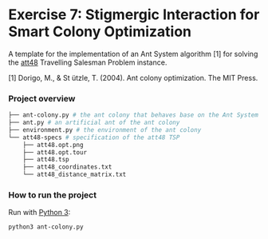 # Exercise 7: Stigmergic Interaction for Smart Colony Optimization

A template for the implementation of an Ant System algorithm [1] for solving the [att48](http://comopt.ifi.uni-heidelberg.de/software/TSPLIB95/tsp/) Travelling Salesman Problem instance. 

[1] Dorigo, M., & St ̈utzle, T. (2004). Ant colony optimization. The MIT Press.

### Project overview
```bash
├── ant-colony.py # the ant colony that behaves base on the Ant System algorithm
├── ant.py # an artificial ant of the ant colony
├── environment.py # the environment of the ant colony
└── att48-specs # specification of the att48 TSP
    ├── att48.opt.png
    ├── att48.opt.tour
    ├── att48.tsp
    ├── att48_coordinates.txt
    └── att48_distance_matrix.txt

```

### How to run the project
Run with [Python 3](https://www.python.org/downloads/): 

```shell
python3 ant-colony.py
```
